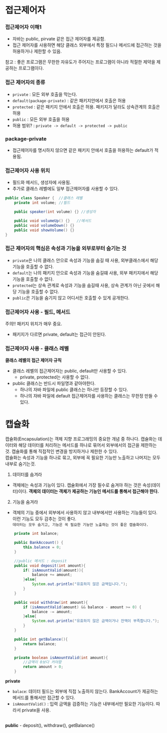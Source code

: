 # 접근제어자
### 접근제어자 이해1
- 자바는 public, pirvate 같은 접근 제어자를 제공함.
- 접근 제어자를 사용하면 해당 클래스 외부에서 특정 필드나 메서드에 접근하는 것을 허용하거나 제한할 수 있음.

참고 : 좋은 프로그램은 무한한 자유도가 주어지는 프로그램이 아니라 적절한 제약을 제공하는 프로그램이다.

### 접근 제어자의 종류
- `private` : 모든 외부 호출을 막는다.
- `default(package-private)` : 같은 패키지안에서 호출은 허용
- `protected` : 같은 패키지 안에서 호출은 허용. 패키지가 달라도 상속관계의 호출은 허용
- `public` : 모든 외부 호출을 허용
- 허용 범위? : `private -> default -> protected -> public`

### package-private
- 접근제어자를 명시하지 않으면 같은 패키지 안에서 호출을 허용하는 default가 적용됨.

### 접근제어자 사용 위치
- 필드와 메서드, 생성자에 사용됨.
- 추가로 클래스 레벨에도 일부 접근제어자를 사용할 수 있다.
```java
public class Speaker {  //클래스 레벨
    private int volume; //필드

    public speaker(int volume) {} //생성자

    public void volumeUp() {}   //메서드
    public void volumeDown() {}
    public void showVolume() {}
}
```


### 접근 제어자의 핵심은 속성과 기능을 외부로부터 숨기는 것
- `private`은 나의 클래스 안으로 속성과 기능을 숨길 때 사용, 외부클래스에서 해당 기능을 호출할 수 없다.
- `default`는 나의 패키지 안으로 속성과 기능을 숨길떄 사용, 외부 패키지에서 해당 기능을 호출할 수 없다.
- `protected`는 상속 관계로 속성과 기능을 숨길때 사용, 상속 관계가 아닌 곳에서 해당 기능을 호출할 수 없다.
- `public`은 기능을 숨기지 않고 어디서든 호출할 수 있게 공개한다.

### 접근제어자 사용 - 필드, 메서드
주의!! 패키지 위치가 매우 중요.

- 패키지가 다르면 private, default는 접근이 안된다.

### 접근제어자 사용 - 클래스 레벨
<b> 클래스 레벨의 접근 제어자 규칙</b>
- 클래스 레벨의 접근제어자는 public, default만 사용할 수 있다.
    - private, protected는 사용할 수 없다.
- public 클래스는 반드시 파일명과 같아야한다.
    - 하나의 자바 파일에 public 클래스는 하나만 등장할 수 있다.
    - 하나의 자바 파일에 default 접근제어자를 사용하는 클래스는 무한정 만들 수 있다.


# 캡슐화
캡슐화(Encapsulation)는 객체 지향 프로그래밍의 중요한 개념 중 하나다. 캡슐화는 데이터와 해당 데이터를 처리하는 메서드를 하나로 묶어서 외부에서의 접근을 제한하는 것. 캡슐화를 통해 직접적인 변경을 방지하거나 제한한 수 있다.<br>
캡슐화는 속성과 기능을 하나로 묶고, 외부에 꼭 필요한 기능만 노출하고 나머지는 모두 내부로 숨기는것.

1. 데이터를 숨겨라
- 객체에는 속성과 기능이 있다. 캡슐화에서 가장 필수로 숨겨야 하는 것은 속성(데이터)이다.
<b>객체의 데이터는 객체가 제공하는 기능인 메서드를 통해서 접근해야 한다.</b>

2. 기능을 숨겨라
- 객체의 기능 중에서 외부에서 사용하지 않고 내부에서만 사용하는 기능들이 있다. 이런 기능도 모두 감추는 것이 좋다.
<br> `데이터는 모두 숨기고, 기능은 꼭 필요한 기능만 노출하는 것이 좋은 캡슐화이다.`

```java
    private int balance;

    public BankAccount() {
        this.balance = 0;
    }

    //public 메서드 : deposit
    public void deposit(int amount){
        if( isAmountValid(amount)){
            balance += amount;
        }else{
            System.out.println("유효하지 않은 금액입니다.");
        }
    }

    public void withdraw(int amount){
        if (isAmountValid(amount) && balance - amount >= 0) {
            balance -= amount;
        }else{
            System.out.println("유효하지 않은 금액이거나 잔액이 부족합니다.");
        }
    }

    public int getBalance(){
        return balance;
    }

    private boolean isAmountValid(int amount){
        //금액이 0보다 커야함
        return amount > 0;
    }
```
<b>private</b>
- `balace`: 데이터 필드는 외부에 직접 노출하지 않는다. BankAccount가 제공하는 메서드를 통해서만 접근할 수 있다.
- `isAmountValid()` : 입력 금액을 검증하는 기능은 내부에서만 필요한 기능이다. 따라서 private을 사용.
<br>
<b>public</b>
- deposit(), withdraw(), getBalance()